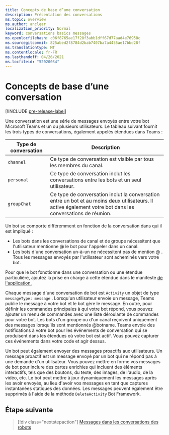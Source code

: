 ```yaml
---
title: Concepts de base d’une conversation
description: Présentation des conversations
ms.topic: overview
ms.author: anclear
localization_priority: Normal
keyword: conversations basics messages
ms.openlocfilehash: c06f8765ae17f28f3abb1dff67d77aad4e76958c
ms.sourcegitcommit: 825abed2f8784d2bab7407ba7a4455ae17bbd28f
ms.translationtype: MT
ms.contentlocale: fr-FR
ms.lasthandoff: 04/26/2021
ms.locfileid: "52020034"
---
```

# <a name="conversation-basics"></a>Concepts de base d’une conversation

[!INCLUDE [pre-release-label](~/includes/v4-to-v3-pointer-bots.md)]

Une conversation est une série de messages envoyés entre votre bot Microsoft Teams et un ou plusieurs utilisateurs. Le tableau suivant fournit les trois types de conversations, également appelés étendues dans Teams :

| Type de conversation | Description |
| ------- | ----------- |
| `channel` | Ce type de conversation est visible par tous les membres du canal. |
| `personal` | Ce type de conversation inclut les conversations entre les bots et un seul utilisateur. |
| `groupChat` | Ce type de conversation inclut la conversation entre un bot et au moins deux utilisateurs. Il active également votre bot dans les conversations de réunion. |

Un bot se comporte différemment en fonction de la conversation dans qui il est impliqué :

* Les bots dans les conversations de canal et de groupe nécessitent que l'utilisateur mentionne @ le bot pour l'appeler dans un canal.
* Les bots d'une conversation un-à-un ne nécessitent pas de mention @ . Tous les messages envoyés par l'utilisateur sont acheminés vers votre bot.

Pour que le bot fonctionne dans une conversation ou une étendue particulière, ajoutez la prise en charge à cette étendue dans le manifeste [de l'application.](~/resources/schema/manifest-schema.md)

Chaque message d'une conversation de bot est `Activity` un objet de type `messageType: message` . Lorsqu'un utilisateur envoie un message, Teams publie le message à votre bot et le bot gère le message. En outre, pour définir les commandes principales à qui votre bot répond, vous pouvez ajouter un menu de commandes avec une liste déroulante de commandes pour votre bot. Les bots d'un groupe ou d'un canal reçoivent uniquement des messages lorsqu'ils sont mentionnés @botname. Teams envoie des notifications à votre bot pour les événements de conversation qui se produisent dans les étendues où votre bot est actif. Vous pouvez capturer ces événements dans votre code et agir dessus. 

Un bot peut également envoyer des messages proactifs aux utilisateurs. Un message proactif est un message envoyé par un bot qui ne répond pas à une demande d'un utilisateur. Vous pouvez mettre en forme vos messages de bot pour inclure des cartes enrichies qui incluent des éléments interactifs, tels que des boutons, du texte, des images, de l'audio, de la vidéo, etc. Le bot peut mettre à jour dynamiquement les messages après les avoir envoyés, au lieu d'avoir vos messages en tant que captures instantanées statiques des données. Les messages peuvent également être supprimés à l'aide de la méthode `DeleteActivity` Bot Framework.

## <a name="next-step"></a>Étape suivante

> [!div class="nextstepaction"]
> [Messages dans les conversations des robots](~/bots/how-to/conversations/conversation-messages.md)

